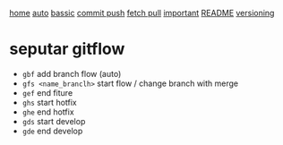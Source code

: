 [home](home)
[auto](auto)
[bassic](bassic)
[commit push](commit-push)
[fetch pull](fetch-pull)
[important](important)
[README](README)
[versioning](versioning)
# seputar gitflow
- `gbf` add branch flow (auto)
- `gfs <name_branclh>` start flow / change branch with merge
- `gef` end fiture
- `ghs` start hotfix
- `ghe` end hotfix
- `gds` start develop
- `gde` end develop
